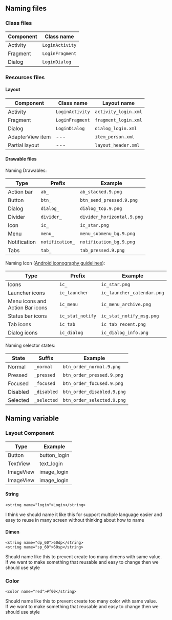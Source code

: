 ## Naming files

### Class files

| Component        | Class name             |
| ---------------- | ---------------------- | 
| Activity         | `LoginActivity`        |
| Fragment         | `LoginFragment`        |
| Dialog           | `LoginDialog`        |

### Resources files

#### Layout

| Component        | Class name             | Layout name               |
| ---------------- | ---------------------- | -----------------------------|
| Activity         | `LoginActivity`        | `activity_login.xml`   |
| Fragment         | `LoginFragment`        | `fragment_login.xml`      |
| Dialog           | `LoginDialog`          | `dialog_login.xml`  |
| AdapterView item | ---                    | `item_person.xml`         |
| Partial layout   | ---                    | `layout_header.xml`       |


#### Drawable files

Naming Drawables:

| Type   | Prefix            |		Example               |
|--------------| ------------------|-----------------------------|
| Action bar   | `ab_`             | `ab_stacked.9.png`          |
| Button       | `btn_`	            | `btn_send_pressed.9.png`    |
| Dialog       | `dialog_`         | `dialog_top.9.png`          | 
| Divider      | `divider_`        | `divider_horizontal.9.png`  |
| Icon         | `ic_`	            | `ic_star.png`               |
| Menu         | `menu_	`           | `menu_submenu_bg.9.png`     |
| Notification | `notification_`	| `notification_bg.9.png`     |
| Tabs         | `tab_`            | `tab_pressed.9.png`         |

Naming Icon ([Android iconography guidelines](http://developer.android.com/design/style/iconography.html)):

| Type                      | Prefix       | Example                     |
| --------------------------------| ----------------   | ---------------------------- | 
| Icons                           | `ic_`              | `ic_star.png`                |
| Launcher icons                  | `ic_launcher`      | `ic_launcher_calendar.png`   |
| Menu icons and Action Bar icons | `ic_menu`          | `ic_menu_archive.png`        |
| Status bar icons                | `ic_stat_notify`   | `ic_stat_notify_msg.png`     |
| Tab icons                       | `ic_tab`           | `ic_tab_recent.png`          |
| Dialog icons                    | `ic_dialog`        | `ic_dialog_info.png`         |

Naming selector states:

| State	       | Suffix     | Example                     |
|--------------|-----------------|-----------------------------|
| Normal       | `_normal`       | `btn_order_normal.9.png`    |
| Pressed      | `_pressed`      | `btn_order_pressed.9.png`   |
| Focused      | `_focused`      | `btn_order_focused.9.png`   |
| Disabled     | `_disabled`     | `btn_order_disabled.9.png`  |
| Selected     | `_selected`     | `btn_order_selected.9.png`  |



## Naming variable

### Layout Component

| Type         | Example           |
|--------------| ------------------|
| Button       |  button_login      |
| TextView     | text_login  |
| ImageView     | image_login  |
| ImageView     | image_login  |

#### String
```
<string name="login">Login</string>
```
I think we should name it like this for support multiple language easier and easy to reuse in many
 screen without thinking about how to name

#### Dimen
```
<string name="dp_60">60dp</string>
<string name="sp_60">60sp</string>
```
Should name like this to prevent create too many dimens with same value.  
If we want to make something that reusable and easy to change then we should use style

### Color
```
<color name="red">#f00</string>
```
Should name like this to prevent create too many color with same value.  
If we want to make something that reusable and easy to change then we should use style
